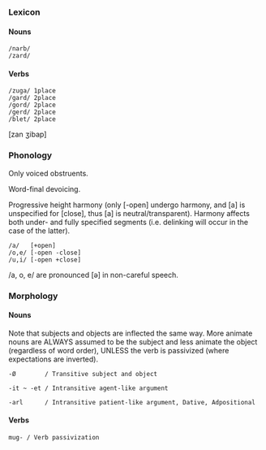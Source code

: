 ### Lexicon

#### Nouns
```
/narb/
/zard/
```

#### Verbs
```
/zuga/ 1place
/gard/ 2place
/gord/ 2place
/gerd/ 2place
/blet/ 2place
```

\[zan ʒibap]

### Phonology

Only voiced obstruents.

Word-final devoicing.

Progressive height harmony (only \[-open] undergo harmony, and \[a] is unspecified for \[close], thus \[a] is neutral/transparent). Harmony affects both under- and fully specified segments (i.e. delinking will occur in the case of the latter).
```
/a/   [+open]
/o,e/ [-open -close]
/u,i/ [-open +close]
```

/a, o, e/ are pronounced \[ə] in non-careful speech.

### Morphology

#### Nouns

Note that subjects and objects are inflected the same way. More animate nouns are ALWAYS assumed to be the subject and less animate the object (regardless of word order), UNLESS the verb is passivized (where expectations are inverted).

```
-Ø        / Transitive subject and object

-it ~ -et / Intransitive agent-like argument

-arl      / Intransitive patient-like argument, Dative, Adpositional
```

#### Verbs

```
mug- / Verb passivization
```
